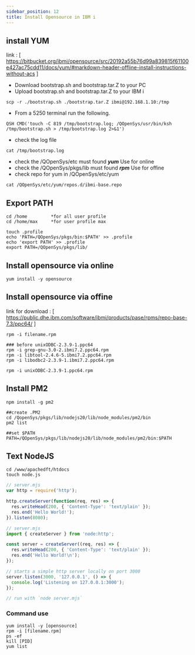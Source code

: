 ```yaml
---
sidebar_position: 12
title: Install Opensource in IBM i
---
```


## install YUM

link : [ https://bitbucket.org/ibmi/opensource/src/20192a55b76d99a839815f61100e427ac75cdd11/docs/yum/#markdown-header-offline-install-instructions-without-acs ]

- Download bootstrap.sh and bootstrap.tar.Z to your PC
- Upload bootstrap.sh and bootstrap.tar.Z to your IBM i

``` shell
scp -r ./bootstrap.sh ./bootstrap.tar.Z ibmi@192.168.1.10:/tmp
```

- From a 5250 terminal run the following.

``` shell
QSH CMD('touch -C 819 /tmp/bootstrap.log; /QOpenSys/usr/bin/ksh /tmp/bootstrap.sh > /tmp/bootstrap.log 2>&1')
```

- check the log file

``` shell
cat /tmp/bootstrap.log
```

- check the /QOpenSys/etc must found ***yum*** Use for online
- check the /QOpenSys/pkgs/lib must found ***rpm*** Use for offine
- check repo for yum in /QOpenSys/etc/yum

``` shell
cat /QOpenSys/etc/yum/repos.d/ibmi-base.repo
```

## Export PATH

``` shell
cd /home         *for all user profile 
cd /home/max     *for user profile max

touch .profile
echo 'PATH=/QOpenSys/pkgs/bin:$PATH' >> .profile
echo 'export PATH' >> .profile
export PATH=/QOpenSys/pkgs/lib/
```

## Install opensource via online

``` shell
yum install -y opensource
```

## Install opensource via offine

link for download : [ https://public.dhe.ibm.com/software/ibmi/products/pase/rpms/repo-base-7.3/ppc64/ ]

``` shell
rpm -i filename.rpm

### before unixODBC-2.3.9-1.ppc64
rpm -i grep-gnu-3.0-2.ibmi7.2.ppc64.rpm
rpm -i libtool-2.4.6-5.ibmi7.2.ppc64.rpm
rpm -i libodbc2-2.3.9-1.ibmi7.2.ppc64.rpm

rpm -i unixODBC-2.3.9-1.ppc64.rpm
```

## Install PM2

``` shell
npm install -g pm2

##create .PM2
cd /QopenSys/pkgs/lib/nodejs20/lib/node_modules/pm2/bin
pm2 list

##set $PATH
PATH=/QOpenSys/pkgs/lib/nodejs20/lib/node_modules/pm2/bin:$PATH

```

## Text NodeJS

``` shell
cd /www/apachedft/htdocs
touch node.js
```

``` javascript title='EXAMPLE'
// server.mjs
var http = require('http');

http.createServer(function(req, res) => {
  res.writeHead(200, { 'Content-Type': 'text/plain' });
  res.end('Hello World!');
}).listen(8080);

```

``` javascript title='EXAMPLE2'
// server.mjs
import { createServer } from 'node:http';

const server = createServer((req, res) => {
  res.writeHead(200, { 'Content-Type': 'text/plain' });
  res.end('Hello World!\n');
});

// starts a simple http server locally on port 3000
server.listen(3000, '127.0.0.1', () => {
  console.log('Listening on 127.0.0.1:3000');
});

// run with `node server.mjs`
```

### Command use

``` shell
yum install -y [opensource]
rpm -i [filename.rpm]
ps -ef
kill [PID]
yum list
```
